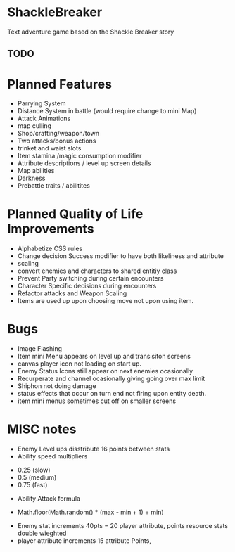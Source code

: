 # ShackleBreaker
Text adventure game based on the Shackle Breaker story

## TODO

# Planned Features
* Parrying System
* Distance System in battle (would require change to mini Map)
* Attack Animations
* map culling
* Shop/crafting/weapon/town
* Two attacks/bonus actions
* trinket and waist slots
* Item stamina /magic consumption modifier
* Attribute descriptions / level up screen details
* Map abilities
* Darkness
* Prebattle traits / abilitites

# Planned Quality of Life Improvements
* Alphabetize CSS rules
* Change decision Success modifier to have both likeliness and attribute
* scaling
* convert enemies and characters to shared entitiy class
* Prevent Party switching during certain encounters
* Character Specific decisions during encounters
* Refactor attacks and Weapon Scaling
* Items are used up upon choosing move not upon using item.

# Bugs
* Image Flashing
* Item mini Menu appears on level up and transisiton screens
* canvas player icon not loading on start up.
* Enemy Status Icons still appear on next enemies ocasionally
* Recurperate and channel ocasionally giving going over max limit
* Shiphon not doing damage
* status effects that occur on turn end not firing upon entity death.
* item mini menus sometimes cut off on smaller screens

# MISC notes
* Enemy Level ups disstribute 16 points between stats
* Ability speed multipliers 
- 0.25 (slow) 
- 0.5 (medium) 
- 0.75 (fast)
* Ability Attack formula
- Math.floor(Math.random() * (max - min + 1) + min)
* Enemy stat increments 40pts = 20 player attribute, points resource stats double wieghted
* player attribute increments 15 attribute Points, 